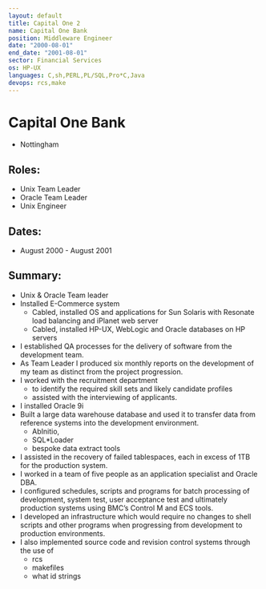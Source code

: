```yaml
---
layout: default
title: Capital One 2
name: Capital One Bank
position: Middleware Engineer
date: "2000-08-01"
end_date: "2001-08-01"
sector: Financial Services
os: HP-UX
languages: C,sh,PERL,PL/SQL,Pro*C,Java
devops: rcs,make
---
```

# Capital One Bank
- Nottingham

## Roles:		
- Unix Team Leader
- Oracle Team Leader
- Unix Engineer

## Dates: 		
- August 2000 - August 2001

## Summary:
-	Unix & Oracle Team leader
-	Installed E-Commerce system
	-	Cabled, installed OS and applications for Sun Solaris with Resonate load balancing and iPlanet web server
	-	Cabled, installed HP-UX,  WebLogic and Oracle databases on HP servers
-	I established QA processes for the delivery of software from the development team.
-	As Team Leader I produced six monthly reports on the development of my team as distinct from the project progression.
-	I worked with the recruitment department 
	-	to identify the required skill sets and likely candidate profiles
	-	assisted with the interviewing of applicants. 
-	I installed Oracle 9i
-	Built a large data warehouse database and used it to transfer data from reference systems into the development environment. 
	-	AbInitio, 
	-	SQL*Loader
	-	bespoke data extract tools 
-	I assisted in the recovery of failed tablespaces, each in excess of 1TB for the production system. 
-	I worked in a team of five people as an application specialist and Oracle DBA. 
-	I configured schedules, scripts and programs for batch processing of development, system test, user acceptance test and ultimately production systems using BMC’s Control M and ECS tools. 
-	I developed an infrastructure which would require no changes to shell scripts and other programs when progressing from development to production environments. 
-	I also implemented source code and revision control systems through the use of 
	-	rcs 
	-	makefiles 
	-	what id strings
